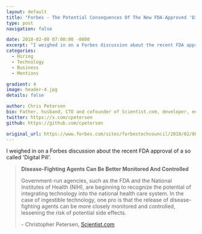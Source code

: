 ```yaml
---
layout: default
title: "Forbes - The Potential Consequences Of The New FDA-Approved 'Digital Pill'"
type: post
navigation: false

date: 2018-02-08 07:00:00 -0800
excerpt: "I weighed in on a Forbes discussion about the recent FDA approval of a so called 'Digital Pill'"
categories:
  - Hiring
  - Technology
  - Business
  - Mentions

gradient: 4
image: header-4.jpg
details: false

author: Chris Petersen
bio: Father, husband, CTO and cofounder of Scientist.com, developer, entrepreneur and technologist.
twitter: https://x.com/cpetersen
github: https://github.com/cpetersen

original_url: https://www.forbes.com/sites/forbestechcouncil/2018/02/08/the-potential-consequences-of-the-new-fda-approved-digital-pill/
---
```



I weighed in on a Forbes discussion about the recent FDA approval of a so called 'Digital Pill'.

 >
 >
 > **Disease-Fighting Agents Can Be Better Monitored And Controlled**
 >
 > Government-run agencies, such as the FDA and the National Institutes of Health (NIH), are beginning to recognize the potential of integrating technology into the national health care system. In the case of ingestible technology, one pro is that the release of disease-fighting agents can be more closely monitored and controlled, lessening the risk of potential side effects.
 >
 > \- Christopher Petersen, [Scientist.com](https://www.scientist.com)
 >
 >
